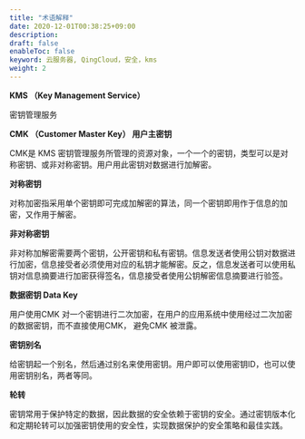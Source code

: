 ```yaml
---
title: "术语解释"
date: 2020-12-01T00:38:25+09:00
description: 
draft: false
enableToc: false
keyword: 云服务器, QingCloud，安全，kms
weight: 2
---
```


**KMS （Key Management Service）**

密钥管理服务



**CMK （Customer Master Key） 用户主密钥**

CMK是 KMS 密钥管理服务所管理的资源对象，一个一个的密钥，类型可以是对称密钥、或非对称密钥。用户用此密钥对数据进行加解密。



**对称密钥**

对称加密指采用单个密钥即可完成加解密的算法，同一个密钥即用作于信息的加密，又作用于解密。



**非对称密钥**

非对称加解密需要两个密钥，公开密钥和私有密钥。信息发送者使用公钥对数据进行加密，信息接受者必须使用对应的私钥才能解密。反之，信息发送者可以使用私钥对信息摘要进行加密获得签名，信息接受者使用公钥解密信息摘要进行验签。



**数据密钥 Data Key**

用户使用CMK 对一个密钥进行二次加密，在用户的应用系统中使用经过二次加密的数据密钥，而不直接使用CMK， 避免CMK 被泄露。



**密钥别名**

给密钥起一个别名，然后通过别名来使用密钥。用户即可以使用密钥ID，也可以使用密钥别名，两者等同。



**轮转**

密钥常用于保护特定的数据，因此数据的安全依赖于密钥的安全。通过密钥版本化和定期轮转可以加强密钥使用的安全性，实现数据保护的安全策略和最佳实践。


